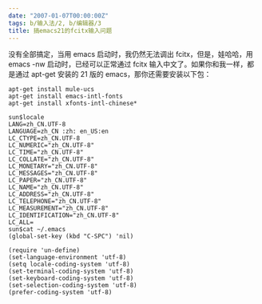 ```yaml
---
date: "2007-01-07T00:00:00Z"
tags: b/输入法/2, b/编辑器/3
title: 搞emacs21的fcitx输入问题
---
```


没有全部搞定，当用 emacs 启动时，我仍然无法调出 fcitx，但是，娃哈哈，用 emacs
-nw 启动时，已经可以正常通过 fcitx 输入中文了。如果你和我一样，都是通过 apt-get 安装的 21 版的 emacs，那你还需要安装以下包：

    apt-get install mule-ucs
    apt-get install emacs-intl-fonts
    apt-get install xfonts-intl-chinese*

    sun$locale
    LANG=zh_CN.UTF-8
    LANGUAGE=zh_CN :zh: en_US:en
    LC_CTYPE=zh_CN.UTF-8
    LC_NUMERIC="zh_CN.UTF-8"
    LC_TIME="zh_CN.UTF-8"
    LC_COLLATE="zh_CN.UTF-8"
    LC_MONETARY="zh_CN.UTF-8"
    LC_MESSAGES="zh_CN.UTF-8"
    LC_PAPER="zh_CN.UTF-8"
    LC_NAME="zh_CN.UTF-8"
    LC_ADDRESS="zh_CN.UTF-8"
    LC_TELEPHONE="zh_CN.UTF-8"
    LC_MEASUREMENT="zh_CN.UTF-8"
    LC_IDENTIFICATION="zh_CN.UTF-8"
    LC_ALL=
    sun$cat ~/.emacs
    (global-set-key (kbd "C-SPC") 'nil)
    
    (require 'un-define)
    (set-language-environment 'utf-8)
    (setq locale-coding-system 'utf-8)
    (set-terminal-coding-system 'utf-8)
    (set-keyboard-coding-system 'utf-8)
    (set-selection-coding-system 'utf-8)
    (prefer-coding-system 'utf-8)
